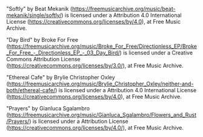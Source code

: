 "Softly" by Beat Mekanik (https://freemusicarchive.org/music/beat-mekanik/single/softly/) is licensed under a Attribution 4.0 International License (https://creativecommons.org/licenses/by/4.0), at Free Music Archive.

"Day Bird" by Broke For Free (https://freemusicarchive.org/music/Broke_For_Free/Directionless_EP/Broke_For_Free_-_Directionless_EP_-_03_Day_Bird/) is licensed under a Creative Commons Attribution License (https://creativecommons.org/licenses/by/3.0/), at Free Music Archive.

"Ethereal Cafe" by Brylie Christopher Oxley (https://freemusicarchive.org/music/Brylie_Christopher_Oxley/neither-and-both/ethereal-cafe/) is licensed under a Attribution 4.0 International License (https://creativecommons.org/licenses/by/4.0), at Free Music Archive.

"Prayers" by Gianluca Sgalambro (https://freemusicarchive.org/music/Gianluca_Sgalambro/Flowers_and_Rust/Prayers/) is licensed under a Attribution License (https://creativecommons.org/licenses/by/4.0/), at Free Music Archive.